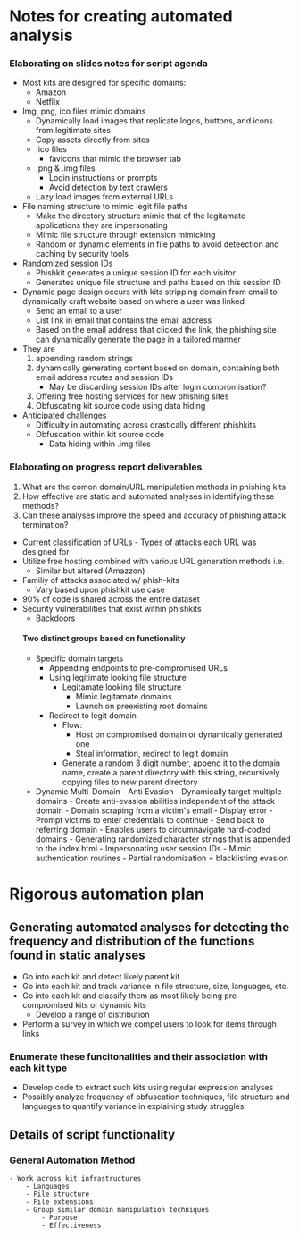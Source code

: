 # Notes for creating automated analysis

### Elaborating on slides notes for script agenda
- Most kits are designed for specific domains:
    - Amazon
    - Netflix
- Img, png, ico files mimic domains
    - Dynamically load images that replicate logos, buttons, and icons from legitimate sites
    - Copy assets directly from sites
    - .ico files
        - favicons that mimic the browser tab
    - .png & .img files
        - Login instructions or prompts
        - Avoid detection by text crawlers
    - Lazy load images from external URLs
- File naming structure to mimic legit file paths
    - Make the directory structure mimic that of the legitamate applications they are impersonating
    - Mimic file structure through extension mimicking
    - Random or dynamic elements in file paths to avoid deteection and caching by security tools
- Randomized session IDs
    - Phishkit generates a unique session ID for each visitor
    - Generates unique file structure and paths based on this session ID
- Dynamic page design occurs with kits stripping domain from email to dynamically craft website based on where a user was linked
    - Send an email to a user
    - List link in email that contains the email address
    - Based on the email address that clicked the link, the phishing site can dynamically generate the page in a tailored manner
- They are 
    1. appending random strings
    2. dynamically generating content based on domain, containing both email address routes and session IDs
        - May be discarding session IDs after login compromisation?
    3. Offering free hosting services for new phishing sites
    4. Obfuscating kit source code using data hiding
- Anticipated challenges
    - Difficulty in automating across drastically different phishkits
    - Obfuscation within kit source code
        - Data hiding within .img files

### Elaborating on progress report deliverables
1. What are the comon domain/URL manipulation methods in phishing kits 
2. How effective are static and automated analyses in identifying these methods?
3. Can these analyses improve the speed and accuracy of phishing attack termination?

- Current classification of URLs 
        - Types of attacks each URL was designed for
- Utilize free hosting combined with various URL generation methods i.e. 
    - Similar but altered (Amazzon)
- Familiy of attacks associated w/ phish-kits
    - Vary based upon phishkit use case
- 90% of code is shared across the entire dataset
- Security vulnerabilities that exist within phishkits
    - Backdoors
    #### Two distinct groups based on functionality
    - Specific domain targets
        - Appending endpoints to pre-compromised URLs
        - Using legitimate looking file structure
            - Legitamate looking file structure
                - Mimic legitamate domains
                - Launch on preexisting root domains
        - Redirect to legit domain
            - Flow:
                - Host on compromised domain or dynamically generated one
                - Steal information, redirect to legit domain 
            - Generate a random 3 digit number, append it to the domain name, create a parent directory with this string, recursively copying files to new parent directory
    - Dynamic Multi-Domain
            - Anti Evasion
            - Dynamically target multiple domains
            - Create anti-evasion abilities independent of the attack domain
                - Domain scraping from a victim's email
                    - Display error
                        - Prompt victims to enter credentials to continue
                        - Send back to referring domain
                    - Enables users to circumnavigate hard-coded domains
                - Generating randomized character strings that is appended to the index.html
                    - Impersonating user session IDs
                        - Mimic authentication routines
                - Partial randomization = blacklisting evasion

# Rigorous automation plan
## Generating automated analyses for detecting the frequency and distribution of the functions found in static analyses
- Go into each kit and detect likely parent kit
- Go into each kit and track variance in file structure, size, languages, etc.
- Go into each kit and classify them as most likely being pre-compromised kits or dynamic kits
    - Develop a range of distribution
- Perform a survey in which we compel users to look for items through links

### Enumerate these funcitonalities and their association with each kit type
- Develop code to extract such kits using regular expression analyses
- Possibly analyze frequency of obfuscation techniques, file structure and languages to quantify variance in explaining study struggles

## Details of script functionality
### General Automation Method
    - Work across kit infrastructures
        - Languages
        - File structure
        - File extensions
        - Group similar domain manipulation techniques
            - Purpose 
            - Effectiveness
